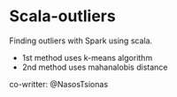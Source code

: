 # Scala-outliers 

Finding outliers with Spark using scala.

* 1st method uses k-means algorithm 
* 2nd method uses mahanalobis distance


co-writter: @NasosTsionas
